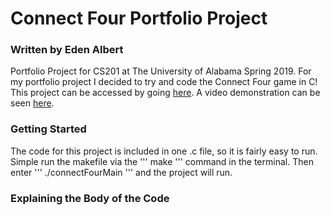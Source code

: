 # Connect Four Portfolio Project
### Written by Eden Albert

Portfolio Project for CS201 at The University of Alabama Spring 2019.
For my portfolio project I decided to try and code the Connect Four game in C!
This project can be accessed by going [here](https://github.com/edenalbert/portfolio).
A video demonstration can be seen [here](https://www.youtube.com/watch?v=MsxY_0T64Z0&feature=youtu.be).

### Getting Started
The code for this project is included in one .c file, so it is fairly easy to run. Simple run the makefile via the
'''
make
'''
 command in the terminal. Then enter
 '''
 ./connectFourMain
 '''
  and the project will run.


### Explaining the Body of the Code
